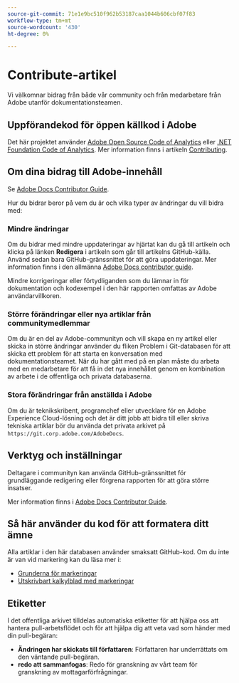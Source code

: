 ```yaml
---
source-git-commit: 71e1e9bc510f962b53187caa1044b606cbf07f83
workflow-type: tm+mt
source-wordcount: '430'
ht-degree: 0%

---
```

# Contribute-artikel

Vi välkomnar bidrag från både vår community och från medarbetare från Adobe utanför dokumentationsteamen.

## Uppförandekod för öppen källkod i Adobe

Det här projektet använder [Adobe Open Source Code of Analytics](code-of-conduct.md) eller [.NET Foundation Code of Analytics](https://dotnetfoundation.org/code-of-conduct). Mer information finns i artikeln [Contributing](contributing.md).

## Om dina bidrag till Adobe-innehåll

Se [Adobe Docs Contributor Guide](https://docs.adobe.com/content/help/sv-SE/contributor/contributor-guide/introduction.html).

Hur du bidrar beror på vem du är och vilka typer av ändringar du vill bidra med:

### Mindre ändringar

Om du bidrar med mindre uppdateringar av hjärtat kan du gå till artikeln och klicka på länken **Redigera** i artikeln som går till artikelns GitHub-källa. Använd sedan bara GitHub-gränssnittet för att göra uppdateringar. Mer information finns i den allmänna [Adobe Docs contributor guide](https://docs.adobe.com/content/help/sv-SE/contributor/contributor-guide/introduction.html).

Mindre korrigeringar eller förtydliganden som du lämnar in för dokumentation och kodexempel i den här rapporten omfattas av Adobe användarvillkoren.

### Större förändringar eller nya artiklar från communitymedlemmar

Om du är en del av Adobe-communityn och vill skapa en ny artikel eller skicka in större ändringar använder du fliken Problem i Git-databasen för att skicka ett problem för att starta en konversation med dokumentationsteamet. När du har gått med på en plan måste du arbeta med en medarbetare för att få in det nya innehållet genom en kombination av arbete i de offentliga och privata databaserna.

<!--
If you submit a pull request with significant changes to documentation and code examples, you'll see a message in the pull request asking you to submit an online contribution license agreement (CLA). We need you to complete the online form before we can review your pull request.
-->

### Stora förändringar från anställda i Adobe

Om du är teknikskribent, programchef eller utvecklare för en Adobe Experience Cloud-lösning och det är ditt jobb att bidra till eller skriva tekniska artiklar bör du använda det privata arkivet på `https://git.corp.adobe.com/AdobeDocs`.

<!--Employees from other parts of the Adobe world should use the public repo for minor updates.-->

## Verktyg och inställningar

Deltagare i communityn kan använda GitHub-gränssnittet för grundläggande redigering eller förgrena rapporten för att göra större insatser.

Mer information finns i [Adobe Docs Contributor Guide](https://docs.adobe.com/content/help/sv-SE/contributor/contributor-guide/introduction.html).

## Så här använder du kod för att formatera ditt ämne

Alla artiklar i den här databasen använder smaksatt GitHub-kod. Om du inte är van vid markering kan du läsa mer i:

* [Grunderna för markeringar](https://help.github.com/articles/getting-started-with-writing-and-formatting-on-github/)
* [Utskrivbart kalkylblad med markeringar](https://guides.github.com/pdfs/markdown-cheatsheet-online.pdf)

## Etiketter

I det offentliga arkivet tilldelas automatiska etiketter för att hjälpa oss att hantera pull-arbetsflödet och för att hjälpa dig att veta vad som händer med din pull-begäran:

* **Ändringen har skickats till författaren**: Författaren har underrättats om den väntande pull-begäran.
* **redo att sammanfogas**: Redo för granskning av vårt team för granskning av mottagarförfrågningar.
